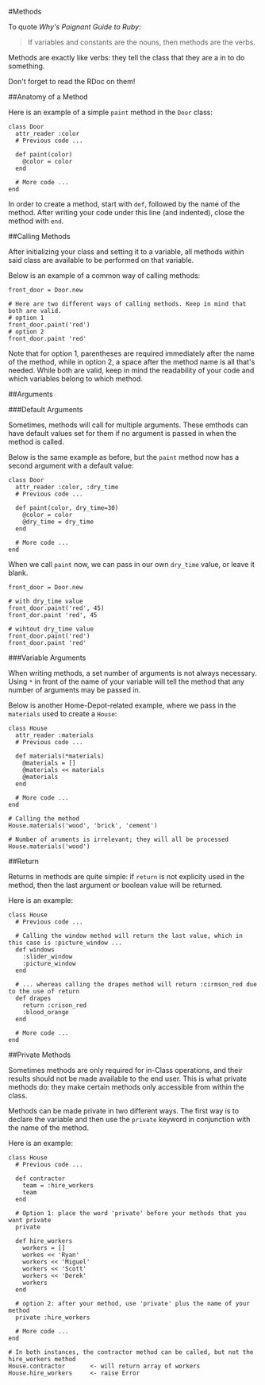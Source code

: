 #Methods

To quote *Why's Poignant Guide to Ruby*:

>If variables and constants are the nouns, then methods are the verbs.

Methods are exactly like verbs: they tell the class that they are a in to do something.

Don't forget to read the RDoc on them!

##Anatomy of a Method

Here is an example of a simple `paint` method in the `Door` class:

    class Door
      attr_reader :color
      # Previous code ...

      def paint(color)
        @color = color
      end

      # More code ...
    end

In order to create a method, start with `def`, followed by the name of the method. After writing your code under this line (and indented), close the method with `end`.

##Calling Methods

After initializing your class and setting it to a variable, all methods within said class are available to be performed on that variable.

Below is an example of a common way of calling methods:

    front_door = Door.new

    # Here are two different ways of calling methods. Keep in mind that both are valid.
    # option 1
    front_door.paint('red')
    # option 2
    front_door.paint 'red'

Note that for option 1, parentheses are required immediately after the name of the method, while in option 2, a space after the method name is all that's needed. While both are valid, keep in mind the readability of your code and which variables belong to which method.

##Arguments

###Default Arguments

Sometimes, methods will call for multiple arguments. These emthods can have default values set for them if no argument is passed in when the method is called.

Below is the same example as before, but the `paint` method now has a second argument with a default value:

    class Door
      attr_reader :color, :dry_time
      # Previous code ...

      def paint(color, dry_time=30)
        @color = color
        @dry_time = dry_time
      end

      # More code ...
    end

When we call `paint` now, we can pass in our own `dry_time` value, or leave it blank.

    front_door = Door.new

    # with dry_time value
    front_door.paint('red', 45)
    front_dor.paint 'red', 45

    # wihtout dry_time value
    front_door.paint('red')
    front_door.paint 'red'


###Variable Arguments

When writing methods, a set number of arguments is not always necessary. Using `*` in front of the name of your variable will tell the method that any number of arguments may be passed in.

Below is another Home-Depot-related example, where we pass in the `materials` used to create a `House`:

    class House
      attr_reader :materials
      # Previous code ...

      def materials(*materials)
        @materials = []
        @materials << materials
        @materials
      end

      # More code ...
    end

    # Calling the method
    House.materials('wood', 'brick', 'cement')

    # Number of aruments is irrelevant; they will all be processed
    House.materials('wood')

##Return

Returns in methods are quite simple: if `return` is not explicity used in the method, then the last argument or boolean value will be returned.

Here is an example:

    class House
      # Previous code ...

      # Calling the window method will return the last value, which in this case is :picture_window ...
      def windows
        :slider_window
        :picture_window
      end

      # ... whereas calling the drapes method will return :cirmson_red due to the use of return
      def drapes
        return :crison_red
        :blood_orange
      end

      # More code ...
    end

##Private Methods

Sometimes methods are only required for in-Class operations, and their results should not be made available to the end user. This is what private methods do: they make certain methods only accessible from within the class.

Methods can be made private in two different ways. The first way is to declare the variable and then use the `private` keyword in conjunction with the name of the method.

Here is an example:

    class House
      # Previous code ...

      def contractor
        team = :hire_workers
        team
      end

      # Option 1: place the word 'private' before your methods that you want private
      private

      def hire_workers
        workers = []
        workes << 'Ryan'
        workers << 'Miguel'
        workers << 'Scott'
        workers << 'Derek'
        workers
      end

      # option 2: after your method, use 'private' plus the name of your method
      private :hire_workers

      # More code ...
    end

    # In both instances, the contractor method can be called, but not the hire_workers method
    House.contractor       <- will return array of workers
    House.hire_workers     <- raise Error
